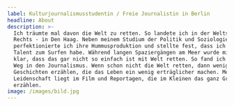 ```yaml
---
label: Kulturjournalismusstudentin / Freie Journalistin in Berlin
headline: About
description: >-
  Ich träumte mal davon die Welt zu retten. So landete ich in der Weltstadt des
  Rechts - in Den Haag. Neben meinem Studium der Politik und Soziologie
  perfektionierte ich ihre Hummusproduktion und stellte fest, dass ich kein
  Talent zum Surfen habe. Während langen Spaziergängen am Meer wurde mir auch
  klar, dass das gar nicht so einfach ist mit Welt retten. So fand ich meinen
  Weg in den Journalismus. Wenn schon nicht die Welt retten, dann wenigstens
  Geschichten erzählen, die das Leben ein wenig erträglicher machen. Meine
  Leidenschaft liegt im Film und Reportagen, die im Kleinen das ganz Große
  erzählen.
image: /images/bild.jpg
---
```


